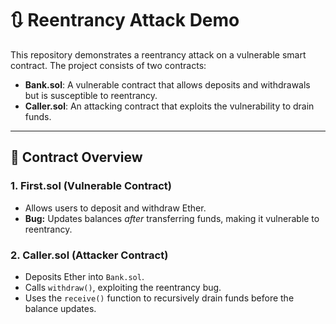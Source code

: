 # 🔃 Reentrancy Attack Demo

This repository demonstrates a reentrancy attack on a vulnerable smart contract. The project consists of two contracts:

- **Bank.sol**: A vulnerable contract that allows deposits and withdrawals but is susceptible to reentrancy.
- **Caller.sol**: An attacking contract that exploits the vulnerability to drain funds.

---

## 📜 Contract Overview

### 1. First.sol (Vulnerable Contract)
- Allows users to deposit and withdraw Ether.
- **Bug:** Updates balances *after* transferring funds, making it vulnerable to reentrancy.

### 2. Caller.sol (Attacker Contract)
- Deposits Ether into `Bank.sol`.
- Calls `withdraw()`, exploiting the reentrancy bug.
- Uses the `receive()` function to recursively drain funds before the balance updates.
